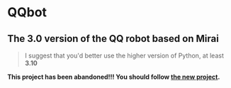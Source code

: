 # QQbot 
## The 3.0 version of the QQ robot based on Mirai

> I suggest that you'd better use the higher version of Python, at least **3.10**

**This project has been abandoned!!! You should follow [the new project](https://github.com/Hanfeng23333/QQbot-4.0).**
